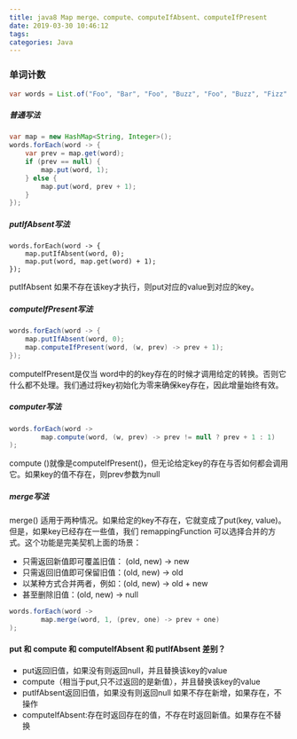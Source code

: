 ```yaml
---
title: java8 Map merge、compute、computeIfAbsent、computeIfPresent
date: 2019-03-30 10:46:12
tags:
categories: Java
---
```


### 单词计数

```java
var words = List.of("Foo", "Bar", "Foo", "Buzz", "Foo", "Buzz", "Fizz", "Fizz");

```

##### 普通写法

```java
var map = new HashMap<String, Integer>();
words.forEach(word -> {
    var prev = map.get(word);
    if (prev == null) {
        map.put(word, 1);
    } else {
        map.put(word, prev + 1);
    }
});


```


##### putIfAbsent写法

```
words.forEach(word -> {
    map.putIfAbsent(word, 0);
    map.put(word, map.get(word) + 1);
});

```
putIfAbsent 如果不存在该key才执行，则put对应的value到对应的key。

##### computeIfPresent写法

```java
words.forEach(word -> {
    map.putIfAbsent(word, 0);
    map.computeIfPresent(word, (w, prev) -> prev + 1);
});
```
computeIfPresent是仅当 word中的的key存在的时候才调用给定的转换。否则它什么都不处理。我们通过将key初始化为零来确保key存在，因此增量始终有效。




##### computer写法
```java
words.forEach(word ->
        map.compute(word, (w, prev) -> prev != null ? prev + 1 : 1)
);
```

compute ()就像是computeIfPresent()，但无论给定key的存在与否如何都会调用它。如果key的值不存在，则prev参数为null


##### merge写法

merge() 适用于两种情况。如果给定的key不存在，它就变成了put(key, value)。但是，如果key已经存在一些值，我们  remappingFunction 可以选择合并的方式。这个功能是完美契机上面的场景：

* 只需返回新值即可覆盖旧值： (old, new) -> new
* 只需返回旧值即可保留旧值：(old, new) -> old
* 以某种方式合并两者，例如：(old, new) -> old + new
* 甚至删除旧值：(old, new) -> null

```java
words.forEach(word ->
        map.merge(word, 1, (prev, one) -> prev + one)
);
```

#### put 和 compute 和 computeIfAbsent 和 putIfAbsent 差别？

* put返回旧值，如果没有则返回null，并且替换该key的value
* compute（相当于put,只不过返回的是新值），并且替换该key的value
* putIfAbsent返回旧值，如果没有则返回null 如果不存在新增，如果存在，不操作
* computeIfAbsent:存在时返回存在的值，不存在时返回新值。如果存在不替换